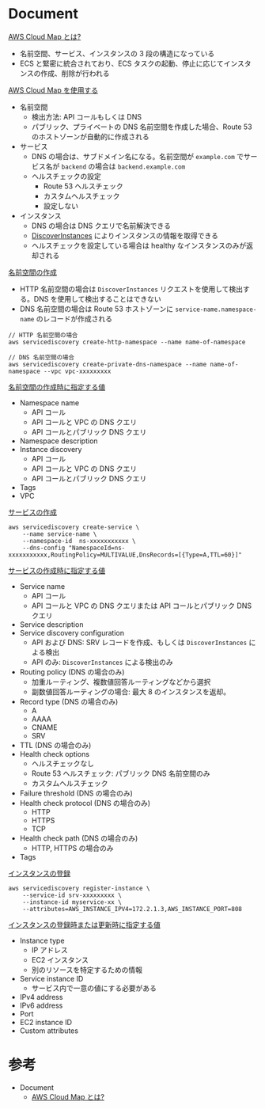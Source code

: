 # Document

[AWS Cloud Map とは?](https://docs.aws.amazon.com/ja_jp/cloud-map/latest/dg/what-is-cloud-map.html)

* 名前空間、サービス、インスタンスの 3 段の構造になっている
* ECS と緊密に統合されており、ECS タスクの起動、停止に応じてインスタンスの作成、削除が行われる


[AWS Cloud Map を使用する](https://docs.aws.amazon.com/ja_jp/cloud-map/latest/dg/using-cloud-map.html)

* 名前空間
  * 検出方法: API コールもしくは DNS
  * パブリック、プライベートの DNS 名前空間を作成した場合、Route 53 のホストゾーンが自動的に作成される
* サービス
  * DNS の場合は、サブドメイン名になる。名前空間が `example.com` でサービス名が `backend` の場合は `backend.example.com`
  * ヘルスチェックの設定
    * Route 53 ヘルスチェック
    * カスタムヘルスチェック
    * 設定しない
* インスタンス
  * DNS の場合は DNS クエリで名前解決できる
  * [DiscoverInstances](https://docs.aws.amazon.com/cloud-map/latest/api/API_DiscoverInstances.html) によりインスタンスの情報を取得できる
  * ヘルスチェックを設定している場合は healthy なインスタンスのみが返却される


[名前空間の作成](https://docs.aws.amazon.com/ja_jp/cloud-map/latest/dg/creating-namespaces.html)

* HTTP 名前空間の場合は `DiscoverInstances` リクエストを使用して検出する。DNS を使用して検出することはできない
* DNS 名前空間の場合は Route 53 ホストゾーンに `service-name.namespace-name` のレコードが作成される

```shell
// HTTP 名前空間の場合
aws servicediscovery create-http-namespace --name name-of-namespace

// DNS 名前空間の場合
aws servicediscovery create-private-dns-namespace --name name-of-namespace --vpc vpc-xxxxxxxxx
```


[名前空間の作成時に指定する値](https://docs.aws.amazon.com/ja_jp/cloud-map/latest/dg/namespaces-values.html)

* Namespace name
  * API コール
  * API コールと VPC の DNS クエリ
  * API コールとパブリック DNS クエリ
* Namespace description
* Instance discovery
  * API コール
  * API コールと VPC の DNS クエリ
  * API コールとパブリック DNS クエリ
* Tags
* VPC


[サービスの作成](https://docs.aws.amazon.com/ja_jp/cloud-map/latest/dg/creating-services.html)

```shell
aws servicediscovery create-service \
    --name service-name \
    --namespace-id  ns-xxxxxxxxxxx \
    --dns-config "NamespaceId=ns-xxxxxxxxxxx,RoutingPolicy=MULTIVALUE,DnsRecords=[{Type=A,TTL=60}]"
```


[サービスの作成時に指定する値](https://docs.aws.amazon.com/ja_jp/cloud-map/latest/dg/services-values.html)

* Service name
  * API コール 
  * API コールと VPC の DNS クエリまたは API コールとパブリック DNS クエリ
* Service description
* Service discovery configuration
  * API および DNS: SRV レコードを作成、もしくは `DiscoverInstances` による検出
  * API のみ: `DiscoverInstances` による検出のみ
* Routing policy (DNS の場合のみ)
  * 加重ルーティング、複数値回答ルーティングなどから選択
  * 副数値回答ルーティングの場合: 最大 8 のインスタンスを返却。
* Record type (DNS の場合のみ)
  * A
  * AAAA
  * CNAME
  * SRV
* TTL (DNS の場合のみ)
* Health check options
  * ヘルスチェックなし
  * Route 53 ヘルスチェック: パブリック DNS 名前空間のみ
  * カスタムヘルスチェック
* Failure threshold (DNS の場合のみ)
* Health check protocol (DNS の場合のみ)
  * HTTP
  * HTTPS
  * TCP
* Health check path (DNS の場合のみ)
  * HTTP, HTTPS の場合のみ
* Tags


[インスタンスの登録](https://docs.aws.amazon.com/ja_jp/cloud-map/latest/dg/registering-instances.html)

```shell
aws servicediscovery register-instance \
    --service-id srv-xxxxxxxxx \
    --instance-id myservice-xx \
    --attributes=AWS_INSTANCE_IPV4=172.2.1.3,AWS_INSTANCE_PORT=808
```


[インスタンスの登録時または更新時に指定する値](https://docs.aws.amazon.com/ja_jp/cloud-map/latest/dg/instances-values.html)

* Instance type
  * IP アドレス
  * EC2 インスタンス
  * 別のリソースを特定するための情報
* Service instance ID
  * サービス内で一意の値にする必要がある
* IPv4 address
* IPv6 address
* Port
* EC2 instance ID
* Custom attributes



# 参考

* Document
  * [AWS Cloud Map とは?](https://docs.aws.amazon.com/ja_jp/cloud-map/latest/dg/what-is-cloud-map.html)



